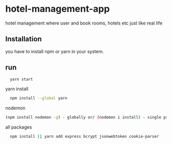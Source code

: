 # hotel-management-app
hotel management where user and book rooms, hotels etc just like real life

## Installation


you have to install npm or yarn in your system.

## run
```bash
  yarn start
```

  yarn install 
```bash
  npm install --global yarn
```
  nodemon
  ```bash
  (npm install nodemon -g) - globally or/ (nodemon i install) - single project
```
all packages
```bash
  npm install || yarn add express bcrypt jsonwebtoken cookie-parser
```

